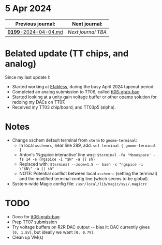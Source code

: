 # 5 Apr 2024

| Previous journal: | Next journal: |
|-|-|
| [**0199**-2024-04-04.md](./0199-2024-04-04.md) | *Next journal TBA* |

# Belated update (TT chips, and analog)

Since my last update I:

*   Started working at [Efabless](https://efabless.com), during the busy April 2024 tapeout period.
*   Completed an analog submission to TT06, called [tt06-grab-bag]
*   Started looking at a unity gain voltage buffer or other opamp solution for redoing my DACs on TT07.
*   Received my TT03 chip/board, and TT03p5 (alpha).


# Notes

*   Change xschem default terminal from `xterm` to `gnome-terminal`:
    *   In local `xschemrc`, near line 289, add: `set terminal { gnome-terminal }`
    *   Anton's 'Ngspice interactive' line *was*: `$terminal -fa 'Monospace' -fs 14 -e {ngspice -i "$N" -a || sh}`
    *   Replaced with: `$terminal --zoom=1.5 -- bash -c "ngspice -i \"$N\" -a || sh"`
    *   NOTE: Potential conflict between local `xschemrc` (setting the terminal) and the modified terminal config line (which seems to be global).
*   System-wide Magic config file: `/usr/local/lib/magic/sys/.magicrc`

# TODO

*   Doco for [tt06-grab-bag]
*   Prep TT07 submission
*   Try voltage buffers on R2R DAC output -- bias it: DAC currently gives `[0, 1.8V]`, but ideally we want `[0, 0.7V]`.
*   Clean up VM(s)


[tt06-grab-bag]: https://github.com/algofoogle/tt06-grab-bag
